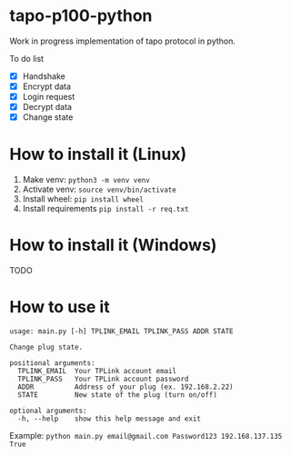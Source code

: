 # tapo-p100-python
Work in progress implementation of tapo protocol in python.



To do list

- [x] Handshake
- [x] Encrypt data
- [x] Login request
- [x] Decrypt data
- [x] Change state

# How to install it (Linux)
1. Make venv: `python3 -m venv venv`
2. Activate venv: `source venv/bin/activate`
3. Install wheel: `pip install wheel`
4. Install requirements `pip install -r req.txt`

# How to install it (Windows)
TODO

# How to use it
```
usage: main.py [-h] TPLINK_EMAIL TPLINK_PASS ADDR STATE

Change plug state.

positional arguments:
  TPLINK_EMAIL  Your TPLink account email
  TPLINK_PASS   Your TPLink account password
  ADDR          Address of your plug (ex. 192.168.2.22)
  STATE         New state of the plug (turn on/off)

optional arguments:
  -h, --help    show this help message and exit
```

Example: `python main.py email@gmail.com Password123 192.168.137.135 True`